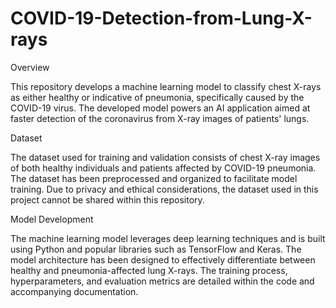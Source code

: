 # COVID-19-Detection-from-Lung-X-rays

Overview

This repository develops a machine learning model to classify chest X-rays as either healthy or indicative of pneumonia, specifically caused by the COVID-19 virus. The developed model powers an AI application aimed at faster detection of the coronavirus from X-ray images of patients' lungs.

Dataset

The dataset used for training and validation consists of chest X-ray images of both healthy individuals and patients affected by COVID-19 pneumonia. The dataset has been preprocessed and organized to facilitate model training. Due to privacy and ethical considerations, the dataset used in this project cannot be shared within this repository. 

Model Development

The machine learning model leverages deep learning techniques and is built using Python and popular libraries such as TensorFlow and Keras. The model architecture has been designed to effectively differentiate between healthy and pneumonia-affected lung X-rays. The training process, hyperparameters, and evaluation metrics are detailed within the code and accompanying documentation.
